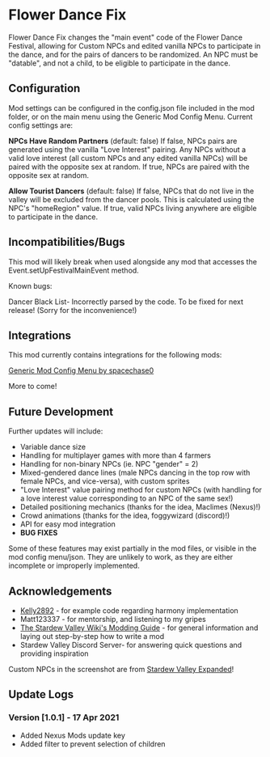 # Flower Dance Fix

Flower Dance Fix changes the "main event" code of the Flower Dance Festival, allowing for Custom NPCs and edited vanilla NPCs to participate in the dance, and for the pairs of dancers to be randomized. An NPC must be "datable", and not a child, to be eligible to participate in the dance.

## Configuration
Mod settings can be configured in the config.json file included in the mod folder, or on the main menu using the Generic Mod Config Menu. Current config settings are:

**NPCs Have Random Partners** (default: false)
If false, NPCs pairs are generated using the vanilla "Love Interest" pairing. Any NPCs without a valid love interest (all custom NPCs and any edited vanilla NPCs) will be paired with the opposite sex at random.
If true, NPCs are paired with the opposite sex at random.

**Allow Tourist Dancers** (default: false)
If false, NPCs that do not live in the valley will be excluded from the dancer pools. This is calculated using the NPC's "homeRegion" value.
If true, valid NPCs living anywhere are eligible to participate in the dance.

## Incompatibilities/Bugs

This mod will likely break when used alongside any mod that accesses the Event.setUpFestivalMainEvent method.

Known bugs:

Dancer Black List- Incorrectly parsed by the code. To be fixed for next release! (Sorry for the inconvenience!)

## Integrations

This mod currently contains integrations for the following mods:

[Generic Mod Config Menu by spacechase0](https://www.nexusmods.com/stardewvalley/mods/5098)

More to come!

## Future Development

Further updates will include:
* Variable dance size
* Handling for multiplayer games with more than 4 farmers
* Handling for non-binary NPCs (ie. NPC "gender" = 2)
* Mixed-gendered dance lines (male NPCs dancing in the top row with female NPCs, and vice-versa), with custom sprites
* "Love Interest" value pairing method for custom NPCs (with handling for a love interest value corresponding to an NPC of the same sex!)
* Detailed positioning mechanics (thanks for the idea, Maclimes (Nexus)!)
* Crowd animations (thanks for the idea, foggywizard (discord)!)
* API for easy mod integration
* **BUG FIXES**

Some of these features may exist partially in the mod files, or visible in the mod config menu/json. They are unlikely to work, as they are either incomplete or improperly implemented.

## Acknowledgements

* [Kelly2892](https://github.com/kenny2892/StardewValleyMods) - for example code regarding harmony implementation
* Matt123337 - for mentorship, and listening to my gripes
* [The Stardew Valley Wiki's Modding Guide](https://stardewvalleywiki.com/Modding:Modder_Guide/Get_Started) - for general information and laying out step-by-step how to write a mod
* Stardew Valley Discord Server- for answering quick questions and providing inspiration

Custom NPCs in the screenshot are from [Stardew Valley Expanded](https://www.nexusmods.com/stardewvalley/mods/3753)!

## Update Logs

### Version [1.0.1] - 17 Apr 2021
* Added Nexus Mods update key
* Added filter to prevent selection of children

